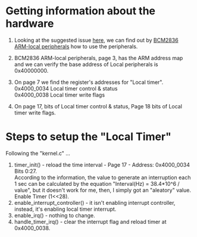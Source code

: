 # Getting information about the hardware

1. Looking at the suggested issue [here](https://github.com/s-matyukevich/raspberry-pi-os/issues/70), we can find out by [BCM2836 ARM-local peripherals](https://www.raspberrypi.org/documentation/hardware/raspberrypi/bcm2836/QA7_rev3.4.pdf) how to use the peripherals.

1. BCM2836 ARM-local peripherals, page 3, has the ARM address map and we can verify the base address of Local peripherals is 0x40000000.

1. On page 7 we find the register's addresses for "Local timer".  
0x4000_0034 Local timer control & status  
0x4000_0038 Local timer write flags

1. On page 17, bits of Local timer control & status, Page 18 bits of Local timer write flags.

# Steps to setup the "Local Timer"

Following the "kernel.c" ...  
1. timer_init() - reload the time interval - Page 17 - Address: 0x4000_0034 Bits 0:27.  
According to the information, the value to generate an interruption each 1 sec can be calculated by the equation "Interval(Hz) = 38.4*10^6 / value", but it doesn't work for me, then, I simply got an "aleatory" value.  
Enable Timer (1<<28).  
1. enable_interrupt_controller() - it isn't enabling interrupt controller, instead, it's enabling local timer interrupt.  
1. enable_irq() - nothing to change.  
1. handle_timer_irq() - clear the interrupt flag and reload timer at 0x4000_0038.  
